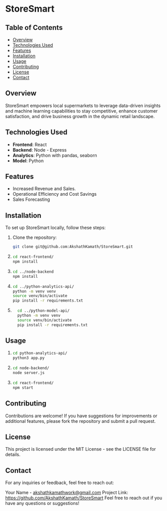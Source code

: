 # StoreSmart

## Table of Contents

- [Overview](#overview)
- [Technologies Used](#technologies-used)
- [Features](#features)
- [Installation](#installation)
- [Usage](#usage)
- [Contributing](#contributing)
- [License](#license)
- [Contact](#contact)

## Overview

StoreSmart empowers local supermarkets to leverage data-driven insights and machine learning capabilities to stay competitive, enhance customer satisfaction, and drive business growth in the dynamic retail landscape.

## Technologies Used

- **Frontend**: React
- **Backend**: Node - Express
- **Analytics**: Python with pandas, seaborn
- **Model**: Python

## Features

- Increased Revenue and Sales.
- Operational Efficiency and Cost Savings
- Sales Forecasting

## Installation

To set up StoreSmart locally, follow these steps:

1. Clone the repository:
   ```bash
   git clone git@github.com:AkshathKamath/StoreSmart.git
   ```
2. ```bash
   cd react-frontend/
   npm install
   ```
3. ```bash
   cd ../node-backend
   npm install
   ```
4. ```bash
   cd ../python-analytics-api/
   python -m venv venv
   source venv/bin/activate
   pip install -r requirements.txt
   ```
5. ```bash
     cd ../python-model-api/
     python -m venv venv
     source venv/bin/activate
     pip install -r requirements.txt
   ```

## Usage

1. ```bash
   cd python-analytics-api/
   python3 app.py
   ```
2. ```bash
   cd node-backend/
   node server.js
   ```
3. ```bash
   cd react-frontend/
   npm start
   ```

## Contributing

Contributions are welcome! If you have suggestions for improvements or additional features, please fork the repository and submit a pull request.

## License

This project is licensed under the MIT License - see the LICENSE file for details.

## Contact

For any inquiries or feedback, feel free to reach out:

Your Name - akshathkamathwork@gmail.com
Project Link: https://github.com/AkshathKamath/StoreSmart
Feel free to reach out if you have any questions or suggestions!
